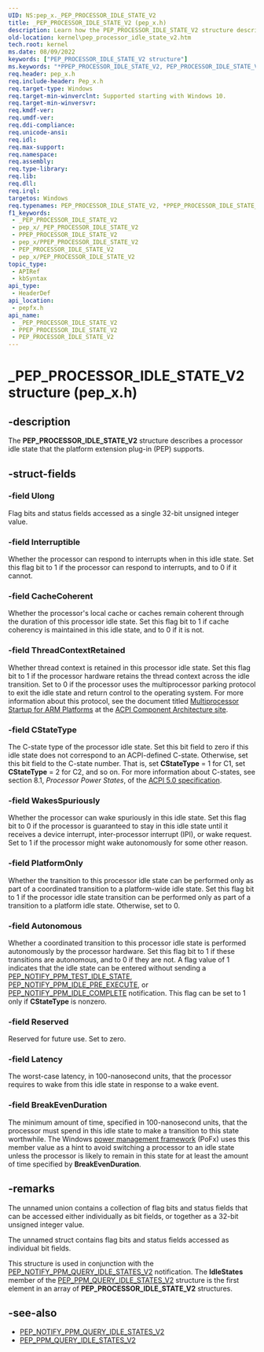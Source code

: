 ```yaml
---
UID: NS:pep_x._PEP_PROCESSOR_IDLE_STATE_V2
title: _PEP_PROCESSOR_IDLE_STATE_V2 (pep_x.h)
description: Learn how the PEP_PROCESSOR_IDLE_STATE_V2 structure describes a processor idle state that the platform extension plug-in (PEP) supports.
old-location: kernel\pep_processor_idle_state_v2.htm
tech.root: kernel
ms.date: 08/09/2022
keywords: ["PEP_PROCESSOR_IDLE_STATE_V2 structure"]
ms.keywords: "*PPEP_PROCESSOR_IDLE_STATE_V2, PEP_PROCESSOR_IDLE_STATE_V2, PEP_PROCESSOR_IDLE_STATE_V2 structure [Kernel-Mode Driver Architecture], PPEP_PROCESSOR_IDLE_STATE_V2, PPEP_PROCESSOR_IDLE_STATE_V2 structure pointer [Kernel-Mode Driver Architecture], _PEP_PROCESSOR_IDLE_STATE_V2, kernel.pep_processor_idle_state_v2, pepfx/PEP_PROCESSOR_IDLE_STATE_V2, pepfx/PPEP_PROCESSOR_IDLE_STATE_V2"
req.header: pep_x.h
req.include-header: Pep_x.h
req.target-type: Windows
req.target-min-winverclnt: Supported starting with Windows 10.
req.target-min-winversvr: 
req.kmdf-ver: 
req.umdf-ver: 
req.ddi-compliance: 
req.unicode-ansi: 
req.idl: 
req.max-support: 
req.namespace: 
req.assembly: 
req.type-library: 
req.lib: 
req.dll: 
req.irql: 
targetos: Windows
req.typenames: PEP_PROCESSOR_IDLE_STATE_V2, *PPEP_PROCESSOR_IDLE_STATE_V2
f1_keywords:
 - _PEP_PROCESSOR_IDLE_STATE_V2
 - pep_x/_PEP_PROCESSOR_IDLE_STATE_V2
 - PPEP_PROCESSOR_IDLE_STATE_V2
 - pep_x/PPEP_PROCESSOR_IDLE_STATE_V2
 - PEP_PROCESSOR_IDLE_STATE_V2
 - pep_x/PEP_PROCESSOR_IDLE_STATE_V2
topic_type:
 - APIRef
 - kbSyntax
api_type:
 - HeaderDef
api_location:
 - pepfx.h
api_name:
 - _PEP_PROCESSOR_IDLE_STATE_V2
 - PPEP_PROCESSOR_IDLE_STATE_V2
 - PEP_PROCESSOR_IDLE_STATE_V2
---
```


# _PEP_PROCESSOR_IDLE_STATE_V2 structure (pep_x.h)

## -description

The **PEP_PROCESSOR_IDLE_STATE_V2** structure describes a processor idle state that the platform extension plug-in (PEP) supports.

## -struct-fields

### -field Ulong

Flag bits and status fields accessed as a single 32-bit unsigned integer value.

### -field Interruptible

Whether the processor can respond to interrupts when in this idle state. Set this flag bit to 1 if the processor can respond to interrupts, and to 0 if it cannot.

### -field CacheCoherent

Whether the processor's local cache or caches remain coherent through the duration of this processor idle state. Set this flag bit to 1 if cache coherency is maintained in this idle state, and to 0 if it is not.

### -field ThreadContextRetained

Whether thread context is retained in this processor idle state. Set this flag bit to 1 if the processor hardware retains the thread context across the idle transition. Set to 0 if the processor uses the multiprocessor parking protocol to exit the idle state and return control to the operating system. For more information about this protocol, see the document titled [Multiprocessor Startup for ARM Platforms](https://acpica.org/sites/acpica/files/MP%20Startup%20for%20ARM%20platforms.docx) at the [ACPI Component Architecture site](https://www.acpica.org/related-documents).

### -field CStateType

The C-state type of the processor idle state. Set this bit field to zero if this idle state does not correspond to an ACPI-defined C-state. Otherwise, set this bit field to the C-state number. That is, set **CStateType** = 1 for C1, set **CStateType** = 2 for C2, and so on. For more information about C-states, see section 8.1, *Processor Power States*, of the [ACPI 5.0 specification](https://uefi.org/specifications).

### -field WakesSpuriously

Whether the processor can wake spuriously in this idle state. Set this flag bit to 0 if the processor is guaranteed to stay in this idle state until it receives a device interrupt, inter-processor interrupt (IPI), or wake request. Set to 1 if the processor might wake autonomously for some other reason.

### -field PlatformOnly

Whether the transition to this processor idle state can be performed only as part of a coordinated transition to a platform-wide idle state. Set this flag bit to 1 if the processor idle state transition can be performed only as part of a transition to a platform idle state. Otherwise, set to 0.

### -field Autonomous

Whether a coordinated transition to this processor idle state is performed autonomously by the processor hardware. Set this flag bit to 1 if these transitions are autonomous, and to 0 if they are not. A flag value of 1 indicates that the idle state can be entered without sending a [PEP_NOTIFY_PPM_TEST_IDLE_STATE](../pepfx/ns-pepfx-_pep_ppm_test_idle_state.md), [PEP_NOTIFY_PPM_IDLE_PRE_EXECUTE](../pepfx/ns-pepfx-_pep_processor_idle_state_v2.md), or [PEP_NOTIFY_PPM_IDLE_COMPLETE](../pepfx/ns-pepfx-_pep_ppm_idle_complete.md) notification. This flag can be set to 1 only if **CStateType** is nonzero.

### -field Reserved

Reserved for future use. Set to zero.

### -field Latency

The worst-case latency, in 100-nanosecond units,  that the processor requires to wake from this idle state in response to a wake event.

### -field BreakEvenDuration

The minimum amount of time, specified in 100-nanosecond units, that the processor must spend in this idle state to make a transition to this state worthwhile. The Windows [power management framework](../_kernel/index.md#device-power-management) (PoFx) uses this member value as a hint to avoid switching a processor to an idle state unless the processor is likely to remain in this state for at least the amount of time specified by **BreakEvenDuration**.

## -remarks

The unnamed union contains a collection of flag bits and status fields that can be accessed either individually as bit fields, or together as a 32-bit unsigned integer value.

The unnamed struct contains flag bits and status fields accessed as individual bit fields.

This structure is used in conjunction with the [PEP_NOTIFY_PPM_QUERY_IDLE_STATES_V2](../pepfx/ns-pepfx-_pep_ppm_query_idle_states_v2.md) notification. The **IdleStates** member of the [PEP_PPM_QUERY_IDLE_STATES_V2](../pepfx/ns-pepfx-_pep_ppm_query_idle_states_v2.md) structure is the first element in an array of **PEP_PROCESSOR_IDLE_STATE_V2** structures.

## -see-also

- [PEP_NOTIFY_PPM_QUERY_IDLE_STATES_V2](../pepfx/ns-pepfx-_pep_ppm_query_idle_states_v2.md)
- [PEP_PPM_QUERY_IDLE_STATES_V2](../pepfx/ns-pepfx-_pep_ppm_query_idle_states_v2.md)
